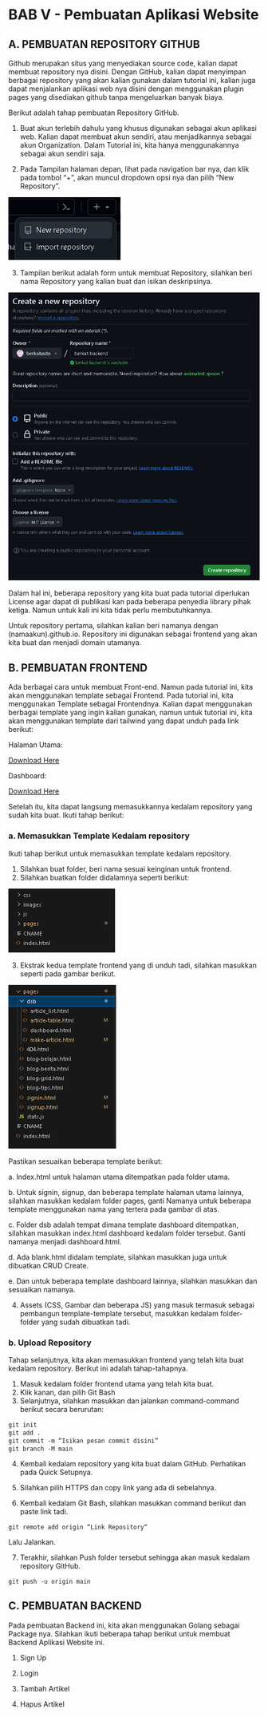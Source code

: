 # BAB V - Pembuatan Aplikasi Website

## A.	PEMBUATAN REPOSITORY GITHUB
Github merupakan situs yang menyediakan source code, kalian dapat membuat repository nya disini. Dengan GitHub, kalian dapat menyimpan berbagai repository yang akan kalian gunakan dalam tutorial ini, kalian juga dapat menjalankan aplikasi web nya disini dengan menggunakan plugin pages yang disediakan github tanpa mengeluarkan banyak biaya.

Berikut adalah tahap pembuatan Repository GitHub.

1.	Buat akun terlebih dahulu yang khusus digunakan sebagai akun aplikasi web. Kalian dapat membuat akun sendiri, atau menjadikannya sebagai akun Organization. Dalam Tutorial ini, kita hanya menggunakannya sebagai akun sendiri saja.

2.	Pada Tampilan halaman depan, lihat pada navigation bar nya, dan klik pada tombol “+”, akan muncul dropdown opsi nya dan pilih “New Repository”.

![GitHub Repository maker](../img/tutorial/sub_github%20(1).png)

3.	Tampilan berikut adalah form untuk membuat Repository, silahkan beri nama Repository yang kalian buat dan isikan deskripsinya.

![Github Repository form](../img/tutorial/sub_github%20(2).png)

Dalam hal ini, beberapa repository yang kita buat pada tutorial diperlukan License agar dapat di publikasi kan pada beberapa penyedia library pihak ketiga. Namun untuk kali ini kita tidak perlu membutuhkannya.

Untuk repository pertama, silahkan kalian beri namanya dengan (namaakun).github.io. Repository ini digunakan sebagai frontend yang akan kita buat dan menjadi domain utamanya.

## B.	PEMBUATAN FRONTEND
Ada berbagai cara untuk membuat Front-end. Namun pada tutorial ini, kita akan menggunakan template sebagai Frontend. Pada tutorial ini, kita menggunakan Template sebagai Frontendnya. Kalian dapat menggunakan berbagai template yang ingin kalian gunakan, namun untuk tutorial ini, kita akan menggunakan template dari tailwind yang dapat unduh pada link berikut:

Halaman Utama:

[Download Here](uideck.com/templates/base-tailwind/)

Dashboard:

[Download Here](www.tailwindawesome.com/resources/tailwind-admin-template)

Setelah itu, kita dapat langsung memasukkannya kedalam repository yang sudah kita buat. Ikuti tahap berikut:

### a.	Memasukkan Template Kedalam repository
Ikuti tahap berikut untuk memasukkan template kedalam repository.
1.	Silahkan buat folder, beri nama sesuai keinginan untuk frontend.
2.	Silahkan buatkan folder didalamnya seperti berikut:

![Frontend Foldering](../img/tutorial/sub_frontend%20(2).png)

3.	Ekstrak kedua template frontend yang di unduh tadi, silahkan masukkan seperti pada gambar berikut.

![Frontend Foldering](../img/tutorial/sub_frontend%20(1).png)

Pastikan sesuaikan beberapa template berikut:

a.	Index.html untuk halaman utama ditempatkan pada folder utama.

b.	Untuk signin, signup, dan beberapa template halaman utama lainnya, silahkan masukkan kedalam folder pages, ganti Namanya untuk beberapa template menggunakan nama yang tertera pada gambar di atas.

c.	Folder dsb adalah tempat dimana template dashboard ditempatkan, silahkan masukkan index.html dashboard kedalam folder tersebut. Ganti namanya menjadi dashboard.html.

d.	Ada blank.html didalam template, silahkan masukkan juga untuk dibuatkan CRUD Create.

e.	Dan untuk beberapa template dashboard lainnya, silahkan masukkan dan sesuaikan namanya.

4.	Assets (CSS, Gambar dan beberapa JS) yang masuk termasuk sebagai pembangun template-template tersebut, masukkan kedalam folder-folder yang sudah dibuatkan tadi.

### b. Upload Repository

Tahap selanjutnya, kita akan memasukkan frontend yang telah kita buat kedalam repository. Berikut ini adalah tahap-tahapnya.
1.	Masuk kedalam folder frontend utama yang telah kita buat.
2.	Klik kanan, dan pilih Git Bash
3.	Selanjutnya, silahkan masukkan dan jalankan command-command berikut secara berurutan:
```
git init
git add .
git commit -m “Isikan pesan commit disini”
git branch -M main
```

4.	Kembali kedalam repository yang kita buat dalam GitHub. Perhatikan pada Quick Setupnya.

5.	Silahkan pilih HTTPS dan copy link yang ada di sebelahnya.

6.	Kembali kedalam Git Bash, silahkan masukkan command berikut dan paste link tadi.

```
git remote add origin “Link Repository“
```
Lalu Jalankan.

7.	Terakhir, silahkan Push folder tersebut sehingga akan masuk kedalam repository GitHub.

```
git push -u origin main
```

## C.	PEMBUATAN BACKEND

Pada pembuatan Backend ini, kita akan menggunakan Golang sebagai Package nya. Silahkan ikuti beberapa tahap berikut untuk membuat Backend Aplikasi Website ini.

1. Sign Up





2. Login





3. Tambah Artikel





4. Hapus Artikel




